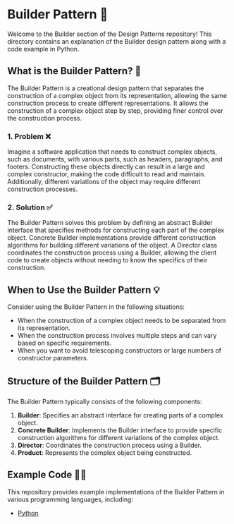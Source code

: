 # Builder Pattern 🧩

Welcome to the Builder section of the Design Patterns repository! This directory contains an explanation of the Builder design pattern along with a code example in Python.

## What is the Builder Pattern? 🤔

The Builder Pattern is a creational design pattern that separates the construction of a complex object from its representation, allowing the same construction process to create different representations. It allows the construction of a complex object step by step, providing finer control over the construction process.

### 1. Problem ❌

Imagine a software application that needs to construct complex objects, such as documents, with various parts, such as headers, paragraphs, and footers. Constructing these objects directly can result in a large and complex constructor, making the code difficult to read and maintain. Additionally, different variations of the object may require different construction processes.

### 2. Solution ✅

The Builder Pattern solves this problem by defining an abstract Builder interface that specifies methods for constructing each part of the complex object. Concrete Builder implementations provide different construction algorithms for building different variations of the object. A Director class coordinates the construction process using a Builder, allowing the client code to create objects without needing to know the specifics of their construction.

## When to Use the Builder Pattern 💡

Consider using the Builder Pattern in the following situations:

- When the construction of a complex object needs to be separated from its representation.
- When the construction process involves multiple steps and can vary based on specific requirements.
- When you want to avoid telescoping constructors or large numbers of constructor parameters.

## Structure of the Builder Pattern 🗂️

The Builder Pattern typically consists of the following components:

1. **Builder**: Specifies an abstract interface for creating parts of a complex object.
2. **Concrete Builder**: Implements the Builder interface to provide specific construction algorithms for different variations of the complex object.
3. **Director**: Coordinates the construction process using a Builder.
4. **Product**: Represents the complex object being constructed.

## Example Code 🧑‍💻

This repository provides example implementations of the Builder Pattern in various programming languages, including:

- [Python](./python-example.py)
